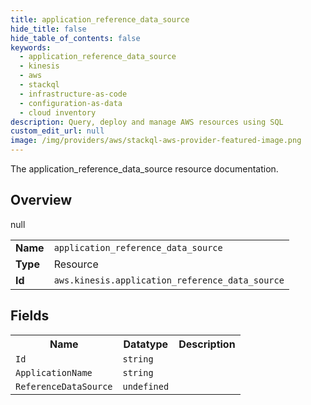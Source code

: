 ```yaml
---
title: application_reference_data_source
hide_title: false
hide_table_of_contents: false
keywords:
  - application_reference_data_source
  - kinesis
  - aws
  - stackql
  - infrastructure-as-code
  - configuration-as-data
  - cloud inventory
description: Query, deploy and manage AWS resources using SQL
custom_edit_url: null
image: /img/providers/aws/stackql-aws-provider-featured-image.png
---
```

The application_reference_data_source resource documentation.

## Overview
<table><tbody>
<tr><td><b>Name</b></td><td><code>application_reference_data_source</code></td></tr>
<tr><td><b>Type</b></td><td>Resource</td></tr>
null
<tr><td><b>Id</b></td><td><code>aws.kinesis.application_reference_data_source</code></td></tr>
</tbody></table>

## Fields
<table><tbody>
<tr><th>Name</th><th>Datatype</th><th>Description</th></tr>
<tr><td><code>Id</code></td><td><code>string</code></td><td></td></tr><tr><td><code>ApplicationName</code></td><td><code>string</code></td><td></td></tr><tr><td><code>ReferenceDataSource</code></td><td><code>undefined</code></td><td></td></tr>
</tbody></table>